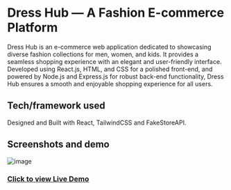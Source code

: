 # Dress Hub — A Fashion E-commerce Platform

Dress Hub is an e-commerce web application dedicated to showcasing diverse fashion collections for men, women, and kids. It provides a seamless shopping experience with an elegant and user-friendly interface. Developed using React.js, HTML, and CSS for a polished front-end, and powered by Node.js and Express.js for robust back-end functionality, Dress Hub ensures a smooth and enjoyable shopping experience for all users.

## Tech/framework used

Designed and Built with React, TailwindCSS and FakeStoreAPI.

## Screenshots and demo

![image](https://github.com/MohammedAdhil/nextjs-task/assets/91864779/fad62720-a058-46f1-9bc7-b88d56a35ae3)



### [Click to view Live Demo](https://dress-hub.netlify.app/)
